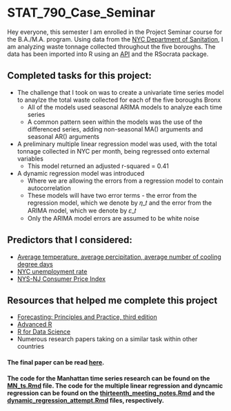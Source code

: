 # STAT_790_Case_Seminar
Hey everyone, this semester I am enrolled in the Project Seminar course for the B.A./M.A. program. Using data from the [NYC Department of Sanitation](https://data.cityofnewyork.us/City-Government/DSNY-Monthly-Tonnage-Data/ebb7-mvp5), I am analyzing waste tonnage collected throughout the five boroughs. The data has been imported into R using an [API](https://dev.socrata.com/foundry/data.cityofnewyork.us/ebb7-mvp5) and the RSocrata package.

## Completed tasks for this project:
* The challenge that I took on was to create a univariate time series model to anaylze the total waste collected for each of the five boroughs Bronx
  + All of the models used seasonal ARIMA models to analyze each time series
  + A common pattern seen within the models was the use of the differenced series, adding non-seasonal MA() arguments and seasonal AR() arguments
* A preliminary multiple linear regression model was used, with the total tonnage collected in NYC per month, being regressed onto external variables
  + This model returned an adjusted r-squared = 0.41
* A dynamic regression model was introduced
  + Where we are allowing the errors from a regression model to contain autocorrelation
  + These models will have two error terms - the error from the regression model, which we denote by 𝜂_𝑡 and the error from the ARIMA model, which we denote by 𝜀_𝑡
  +  Only the ARIMA model errors are assumed to be white noise

## Predictors that I considered:
* [Average temperature, average percipitation, average number of cooling degree days](https://www.weather.gov/wrh/Climate?wfo=okx)
* [NYC unemployment rate](https://statistics.labor.ny.gov/lslaus.shtm)
* [NYS-NJ Consumer Price Index](https://www.bls.gov/regions/new-york-new-jersey/data/xg-tables/ro2xgcpiny1967.htm)

## Resources that helped me complete this project
* [Forecasting: Principles and Practice, third edition](https://otexts.com/fpp3/)
* [Advanced R](https://adv-r.hadley.nz/index.html)
* [R for Data Science](https://r4ds.had.co.nz/)
* Numerous research papers taking on a similar task within other countries

#### The final paper can be read [here](https://github.com/Lupercio421/STAT_790_Case_Seminar/blob/main/final_paper/Lupercio_Daniel_STAT_790_final_paper.pdf).

#### The code for the Manhattan time series research can be found on the [MN_ts.Rmd](https://github.com/Lupercio421/STAT_790_Case_Seminar/blob/main/Manhattan_time_series/MN_ts.Rmd) file. The code for the multiple linear regression and dyncamic regression can be found on the [thirteenth_meeting_notes.Rmd](https://github.com/Lupercio421/STAT_790_Case_Seminar/blob/main/multiple_linear_regression/thirteenth_meeting_notes.Rmd) and the [dynamic_regression_attempt.Rmd](https://github.com/Lupercio421/STAT_790_Case_Seminar/blob/main/dynamic_regression/dynamic_regression_attempt.Rmd) files, respectively.
